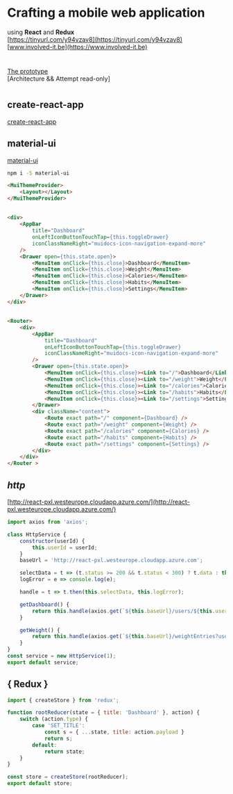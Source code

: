 # Crafting a mobile web application
using **React** and **Redux**  
[https://tinyurl.com/y94vzav8](https://tinyurl.com/y94vzav8)  
[www.involved-it.be](https://www.involved-it.be)



# <i class="fa fa-calendar fa-3x"></i>
[The prototype](http://704igz.axshare.com/#g=1&p=your_dashboard)  
[Architecture && Attempt read-only]



# <i class="fa fa-briefcase fa-3x"></i>


## create-react-app
[create-react-app](https://github.com/facebookincubator/create-react-app)  


## material-ui
[material-ui](http://www.material-ui.com/#/)  
```bash
npm i -S material-ui
```
```html
<MuiThemeProvider>
    <Layout></Layout>
</MuiThemeProvider>
```


## <i class="fa fa-bars fa-3x"></i>
```html
<div>
    <AppBar
        title="Dashboard"
        onLeftIconButtonTouchTap={this.toggleDrawer}
        iconClassNameRight="muidocs-icon-navigation-expand-more"
    />
    <Drawer open={this.state.open}>
        <MenuItem onClick={this.close}>Dashboard</MenuItem>
        <MenuItem onClick={this.close}>Weight</MenuItem>
        <MenuItem onClick={this.close}>Calories</MenuItem>
        <MenuItem onClick={this.close}>Habits</MenuItem>
        <MenuItem onClick={this.close}>Settings</MenuItem>
    </Drawer>
</div>
```


## <i class="fa fa-code-fork fa-3x"></i>
```html
<Router>
    <div>
        <AppBar
            title="Dashboard"
            onLeftIconButtonTouchTap={this.toggleDrawer}
            iconClassNameRight="muidocs-icon-navigation-expand-more"
        />
        <Drawer open={this.state.open}>
            <MenuItem onClick={this.close}><Link to="/">Dashboard</Link></MenuItem>
            <MenuItem onClick={this.close}><Link to="/weight">Weight</Link></MenuItem>
            <MenuItem onClick={this.close}><Link to="/calories">Calories</Link></MenuItem>
            <MenuItem onClick={this.close}><Link to="/habits">Habits</Link></MenuItem>
            <MenuItem onClick={this.close}><Link to="/settings">Settings</Link></MenuItem>
        </Drawer>
        <div className="content">
            <Route exact path="/" component={Dashboard} />
            <Route exact path="/weight" component={Weight} />
            <Route exact path="/calories" component={Calories} />
            <Route exact path="/habits" component={Habits} />
            <Route exact path="/settings" component={Settings} />
        </div>
    </div>
</Router >
```


## <i class="material-icons mi-x3">http</i>
[http://react-pxl.westeurope.cloudapp.azure.com/](http://react-pxl.westeurope.cloudapp.azure.com/)  
```javascript
import axios from 'axios';

class HttpService {
    constructor(userId) {
        this.userId = userId;
    }
    baseUrl = 'http://react-pxl.westeurope.cloudapp.azure.com';

    selectData = t => (t.status >= 200 && t.status < 300) ? t.data : this.logError(t);
    logError = e => console.log(e);

    handle = t => t.then(this.selectData, this.logError);

    getDashboard() {
        return this.handle(axios.get(`${this.baseUrl}/users/${this.userId}`));
    }

    getWeight() {
        return this.handle(axios.get(`${this.baseUrl}/weightEntries?userId=${this.userId}`))
    }
}
const service = new HttpService(1);
export default service;
```


## { Redux }
```javascript
import { createStore } from 'redux';

function rootReducer(state = { title: 'Dashboard' }, action) {
    switch (action.type) {
        case 'SET_TITLE':
            const s = { ...state, title: action.payload }
            return s;
        default:
            return state;
    }
}

const store = createStore(rootReducer);
export default store;
```
